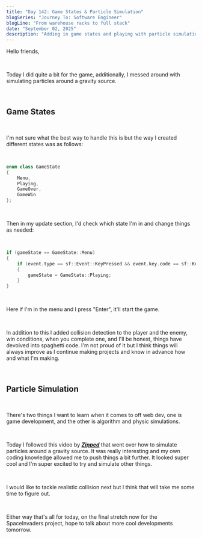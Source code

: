 ```yaml
---
title: "Day 142: Game States & Particle Simulation"
blogSeries: "Journey To: Software Engineer"
blogLine: "From warehouse racks to full stack"
date: "September 02, 2025"
description: "Adding in game states and playing with particle simulation."
---
```


Hello friends,

<br>

Today I did quite a bit for the game, additionally, I messed around with simulating particles around a gravity source.

<br>

## Game States

<br>

I'm not sure what the best way to handle this is but the way I created different states was as follows:

<br>

```cpp
enum class GameState
{
    Menu,
    Playing,
    GameOver,
    GameWin
};
```

<br>

Then in my update section, I'd check which state I'm in and change things as needed:

<br>

```cpp
if (gameState == GameState::Menu)
{
    if (event.type == sf::Event::KeyPressed && event.key.code == sf::Keyboard::Enter)
    {
        gameState = GameState::Playing;
    }
}

```

<br>

Here if I'm in the menu and I press "Enter", it'll start the game.

<br>

In addition to this I added collision detection to the player and the enemy, win conditions, when you complete one, and I'll be honest, things have devolved into spaghetti code. I'm not proud of it but I think things will always improve as I continue making projects and know in advance how and what I'm making.

<br>

## Particle Simulation

<br>

There's two things I want to learn when it comes to off web dev, one is game development, and the other is algorithm and physic simulations.

<br>

Today I followed this video by **_[Zipped](https://www.youtube.com/watch?v=oTWnV5su3m0)_** that went over how to simulate particles around a gravity source. It was really interesting and my own coding knowledge allowed me to push things a bit further. It looked super cool and I'm super excited to try and simulate other things.

<br>

I would like to tackle realistic collision next but I think that will take me some time to figure out.

<br>

Either way that's all for today, on the final stretch now for the SpaceInvaders project, hope to talk about more cool developments tomorrow.
